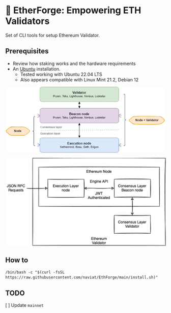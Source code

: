 # 🔱 EtherForge: Empowering ETH Validators

Set of CLI tools for setup Ethereum Validator.

## Prerequisites

* Review how staking works and the hardware requirements
* An [Ubuntu](https://docs.ethstaker.cc/ethstaker-knowledge-base/tutorials/installing-linux) installation.
  * Tested working with Ubuntu 22.04 LTS
  * Also appears compatible with Linux Mint 21.2, Debian 12

![alt text](./images/validator-arc.png)

![alt text](./images/cl-el-validator.png)

## How to

```shell
/bin/bash -c "$(curl -fsSL https://raw.githubusercontent.com/naviat/EthForge/main/install.sh)"
```

## TODO

  [ ] Update `mainnet`
